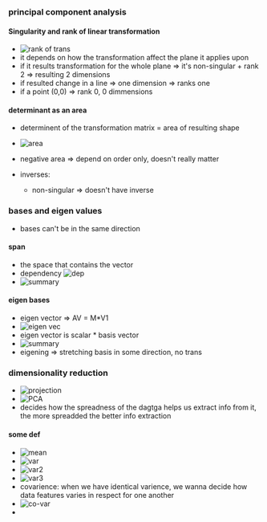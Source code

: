### principal component analysis

#### Singularity and rank of linear transformation
- ![rank of trans](./img/image.png)
- it depends on how the transformation affect the plane it applies upon
- if it results transformation for the whole plane => it's non-singular + rank 2 => resulting 2 dimensions
- if resulted change in a line => one dimension => ranks one
- if a point (0,0) => rank 0, 0 dimmensions

#### determinant as an area
- determinent of the transformation matrix = area of resulting shape
- ![area](./img/image-1.png)
-  negative area => depend on order only, doesn't really matter
  
- inverses:
  - non-singular => doesn't have inverse


### bases and eigen values
- bases can't be in the same direction

#### span
- the space that contains the vector 
- dependency ![dep](./img/image-2.png)
- ![summary](./img/image-3.png)
  
#### eigen bases
- eigen vector => AV = M*V1
- ![eigen vec](./img/image-4.png)
- eigen vector is scalar * basis vector
- ![summary](./img/image-5.png)
- eigening => stretching basis in some direction, no trans


### dimensionality reduction
- ![projection](./img/image-6.png)
- ![PCA](./img/image-7.png)
- decides how the spreadness of the dagtga helps us extract info from it, the more spreadded the better info extraction

#### some def
- ![mean](./img/image-8.png)
- ![var](./img/image-9.png)
- ![var2](./img/image-10.png)
- ![var3](./img/image-11.png)
- covarience: when we have identical varience, we wanna decide how data features varies in respect for one another 
- ![co-var](./img/image-12.png)
- 
